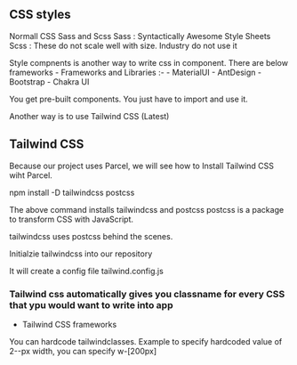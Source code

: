 ## CSS styles
Normall CSS
Sass and Scss
Sass : Syntactically Awesome Style Sheets
Scss : 
These do not scale well with size. Industry do not use it 

Style compnents is another way to write css in component. There are below frameworks - 
Frameworks and Libraries :- 
    - MaterialUI
    - AntDesign 
    - Bootstrap
     - Chakra UI

You get pre-built components. You just have to import and use it. 

Another way is to use Tailwind CSS (Latest)

## Tailwind CSS

Because our project uses Parcel, we will see how to Install Tailwind CSS wiht Parcel. 

npm install -D tailwindcss postcss

The above command installs tailwindcss and postcss
postcss is a package to transform CSS with JavaScript. 

tailwindcss uses postcss behind the scenes. 

Initialzie tailwindcss into our repository 

It will create a config file tailwind.config.js

### Tailwind css automatically gives you classname for every CSS that ypu would want to write into app

- Tailwind CSS frameworks

You can hardcode tailwindclasses. Example to specify hardcoded value of 2--px width,
you can specify w-[200px]
